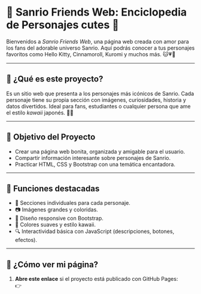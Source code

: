 # 🎀 Sanrio Friends Web: Enciclopedia de Personajes cutes 🌸

Bienvenidos a *Sanrio Friends Web*, una página web creada con amor para los fans del adorable universo Sanrio. Aquí podrás conocer a tus personajes favoritos como Hello Kitty, Cinnamoroll, Kuromi y muchos más. 🐱💗🍰

---

## 🌟 ¿Qué es este proyecto?

Es un sitio web que presenta a los personajes más icónicos de Sanrio. Cada personaje tiene su propia sección con imágenes, curiosidades, historia y datos divertidos. Ideal para fans, estudiantes o cualquier persona que ame el estilo *kawaii* japonés. 🎌✨

---

## 🎯 Objetivo del Proyecto

- Crear una página web bonita, organizada y amigable para el usuario.
- Compartir información interesante sobre personajes de Sanrio.
- Practicar HTML, CSS y Bootstrap con una temática encantadora.

---

## 📌 Funciones destacadas

- 🧸 Secciones individuales para cada personaje.
- 📷 Imágenes grandes y coloridas.
- 🎨 Diseño responsive con Bootstrap.
- 🌈 Colores suaves y estilo kawaii.
- 🔍 Interactividad básica con JavaScript (descripciones, botones, efectos).

---

## 🚀 ¿Cómo ver mi página?

1. **Abre este enlace** si el proyecto está publicado con GitHub Pages:  
   👉 
<!---
valerymaldonado/valerymaldonado is a ✨ special ✨ repository because its `README.md` (this file) appears on your GitHub profile.
You can click the Preview link to take a look at your changes.
--->
